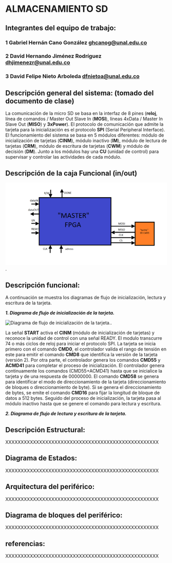 # ALMACENAMIENTO SD

## Integrantes del equipo de trabajo:

### 1 Gabriel Hernán Cano González ghcanog@unal.edu.co

### 2 David Hernando Jiménez Rodríguez dhjimenezr@unal.edu.co

### 3 David Felipe Nieto Arboleda dfnietoa@unal.edu.co


## Descripción general del sistema: (tomado del documento de clase)

La comunicación de la micro SD se basa en la interfaz de 8 pines (**reloj**, línea de comandos / Master Out Slave In (**MOSI**), líneas 4xData / Master In Slave Out (**MISO**) y **3xPower**). El protocolo de comunicación que admite la tarjeta para la inicialización es el protocolo **SPI** (Serial Peripheral Interface).  El funcionamiento del sistema se basa en 5 módulos diferentes: módulo de inicialización de tarjetas (**CINM**), módulo inactivo (**IM**), módulo de lectura de tarjetas (**CRM**), módulo de escritura de tarjetas (**CWM**) y módulo de decisión (**DM**). Junto a los módulos hay una **CU** (unidad de control) para supervisar y controlar las actividades de cada módulo.

## Descripción de la caja Funcional  (in/out)

![](https://github.com/Fabeltranm/FPGA-Game-D1/blob/master/HW/RTL/05MicroSD/Version_02/03%20document/bloques.png).

## Descripción funcional:

A continuación se muestra los diagramas de flujo de inicialización, lectura y escritura de la tarjeta. 

**_1. Diagrama de flujo de inicialización de la tarjeta._**

![](http://media.springernature.com/full/springer-static/image/art%3A10.1186%2Fs13639-016-0060-8/MediaObjects/13639_2016_60_Fig14_HTML.gif "Diagrama de flujo de inicialización de la tarjeta.").

La señal **START** activa el **CINM** (módulo de inicialización de tarjetas) y reconoce la unidad de control con una señal READY.  El modulo transcurre 74 o más ciclos de reloj para iniciar el protocolo SPI. La tarjeta se inicia primero con el comando **CMD0**, el controlador valida el rango de tensión en este para emitir el comando **CMD8** que identifica la versión de la tarjeta (versión 2). Por otra parte, el controlador genera los comandos **CMD55** y **ACMD41** para completar el proceso de inicialización. El controlador genera continuamente los comandos (CMD55+ACMD41) hasta que se inicialice la tarjeta y de una respuesta de 00000000. El comando **CMD58** se genera para identificar el modo de direccionamiento de la tarjeta (direccionamiento de bloques o direccionamiento de byte). Si se genera el direccionamiento de bytes, se emite el comando **CMD16** para fijar la longitud de bloque de datos a 512 bytes. Seguido del proceso de inicialización, la tarjeta pasa al módulo inactivo hasta que se genere el comando para lectura y escritura. 

**_2. Diagrama de flujo de lectura y escritura de la tarjeta._**



## Descripción Estructural:

XXXXXXXXXXXXXXXXXXXXXXXXXXXXXXXXXXXXXXXXXXXXXXXXXX

## Diagrama de Estados:

XXXXXXXXXXXXXXXXXXXXXXXXXXXXXXXXXXXXXXXXXXXXXXXXXX

## Arquitectura del periférico:

XXXXXXXXXXXXXXXXXXXXXXXXXXXXXXXXXXXXXXXXXXXXXXXXXX

## Diagrama de bloques del periférico:

XXXXXXXXXXXXXXXXXXXXXXXXXXXXXXXXXXXXXXXXXXXXXXXXXX

## referencias:

XXXXXXXXXXXXXXXXXXXXXXXXXXXXXXXXXXXXXXXXXXXXXXXXXX

